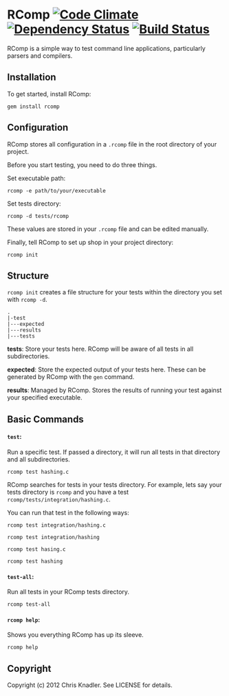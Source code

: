# RComp [![Code Climate](https://codeclimate.com/badge.png)](https://codeclimate.com/github/cknadler/rcomp) [![Dependency Status](https://gemnasium.com/cknadler/rcomp.png)](https://gemnasium.com/cknadler/rcomp) [![Build Status](https://travis-ci.org/cknadler/rcomp.png)](https://travis-ci.org/cknadler/rcomp)

RComp is a simple way to test command line applications, particularly parsers and compilers.

## Installation

To get started, install RComp:

```
gem install rcomp
```

## Configuration

RComp stores all configuration in a `.rcomp` file in the root directory of your project. 

Before you start testing, you need to do three things.

Set executable path:

```
rcomp -e path/to/your/executable
```

Set tests directory:

```
rcomp -d tests/rcomp
```

These values are stored in your `.rcomp` file and can be edited manually.

Finally, tell RComp to set up shop in your project directory:

```
rcomp init
```

## Structure

`rcomp init` creates a file structure for your tests within the directory you set with `rcomp -d`.

```
.
|-test
|---expected
|---results
|---tests
```

__tests__: Store your tests here. RComp will be aware of all tests in all subdirectories.

__expected__: Store the expected output of your tests here. These can be generated by RComp with the `gen` command.

__results__: Managed by RComp. Stores the results of running your test against your specified executable.

## Basic Commands

#### `test`:

Run a specific test. If passed a directory, it will run all tests in that directory and all subdirectories.

```
rcomp test hashing.c
```

RComp searches for tests in your tests directory. For example, lets say your tests directory is `rcomp` and you have a test `rcomp/tests/integration/hashing.c`.

You can run that test in the following ways:

`rcomp test integration/hashing.c`

`rcomp test integration/hashing`

`rcomp test hasing.c`

`rcomp test hashing`

#### `test-all`:

Run all tests in your RComp tests directory.

```
rcomp test-all
```

#### `rcomp help`:

Shows you everything RComp has up its sleeve.

```
rcomp help
```

## Copyright

Copyright (c) 2012 Chris Knadler. See LICENSE for details.

